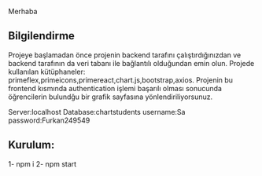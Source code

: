 Merhaba 

Bilgilendirme
--------------------
Projeye başlamadan önce projenin backend tarafını çalıştırdığınızdan ve backend tarafının da veri tabanı ile bağlantılı olduğundan emin olun.
Projede kullanılan kütüphaneler: primeflex,primeicons,primereact,chart.js,bootstrap,axios. 
Projenin bu frontend kısmında authentication işlemi başarılı olması sonucunda öğrencilerin bulundğu bir grafik sayfasına yönlendiriliyorsunuz. 

Server:localhost
Database:chartstudents
username:Sa
password:Furkan249549

Kurulum: 
-------------
1- npm i
2- npm start